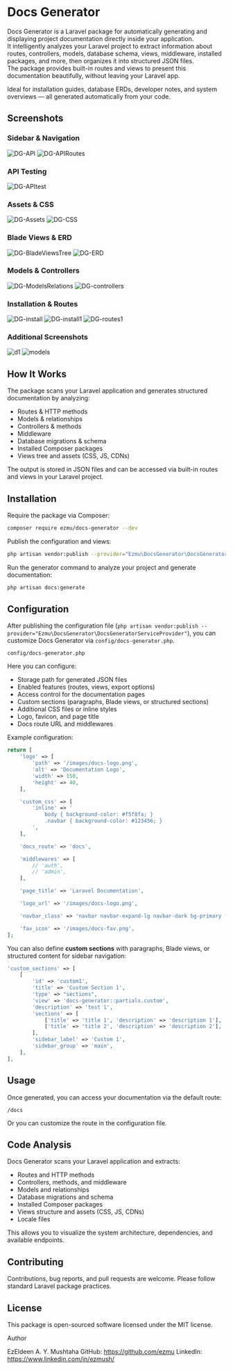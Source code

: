 # Docs Generator

Docs Generator is a Laravel package for automatically generating and displaying project documentation directly inside your application.  
It intelligently analyzes your Laravel project to extract information about routes, controllers, models, database schema, views, middleware, installed packages, and more, then organizes it into structured JSON files.  
The package provides built-in routes and views to present this documentation beautifully, without leaving your Laravel app.

Ideal for installation guides, database ERDs, developer notes, and system overviews — all generated automatically from your code.

## Screenshots

### Sidebar & Navigation
![DG-API](screenshots/DG-API.png)
![DG-APIRoutes](screenshots/DG-APIRoutes.png)

### API Testing
![DG-APItest](screenshots/DG-APItest.png)

### Assets & CSS
![DG-Assets](screenshots/DG-Assets.png)
![DG-CSS](screenshots/DG-CSS.png)

### Blade Views & ERD
![DG-BladeViewsTree](screenshots/DG-BladeViewsTree.png)
![DG-ERD](screenshots/DG-ERD.png)

### Models & Controllers
![DG-ModelsRelations](screenshots/DG-ModelsRelations.png)
![DG-controllers](screenshots/DG-controllers.png)

### Installation & Routes
![DG-install](screenshots/DG-install.png)
![DG-install1](screenshots/DG-install1.png)
![DG-routes1](screenshots/DG-routes1.png)

### Additional Screenshots
![d1](screenshots/d1.png)
![models](screenshots/models.png)

## How It Works

The package scans your Laravel application and generates structured documentation by analyzing:

- Routes & HTTP methods
- Models & relationships
- Controllers & methods
- Middleware
- Database migrations & schema
- Installed Composer packages
- Views tree and assets (CSS, JS, CDNs)

The output is stored in JSON files and can be accessed via built-in routes and views in your Laravel project.

## Installation

Require the package via Composer:

```bash
composer require ezmu/docs-generator --dev
```

Publish the configuration and views:

```bash
php artisan vendor:publish --provider="Ezmu\DocsGenerator\DocsGeneratorServiceProvider"
```

Run the generator command to analyze your project and generate documentation:

```bash
php artisan docs:generate
```



## Configuration

After publishing the configuration file (`php artisan vendor:publish --provider="Ezmu\DocsGenerator\DocsGeneratorServiceProvider"`), you can customize Docs Generator via `config/docs-generator.php`.
```
config/docs-generator.php
```
Here you can configure:

- Storage path for generated JSON files
- Enabled features (routes, views, export options)
- Access control for the documentation pages
- Custom sections (paragraphs, Blade views, or structured sections)
- Additional CSS files or inline styles
- Logo, favicon, and page title
- Docs route URL and middlewares

Example configuration:

```php
return [
    'logo' => [
        'path' => '/images/docs-logo.png',
        'alt' => 'Documentation Logo',
        'width' => 150,
        'height' => 40,
    ],

    'custom_css' => [
        'inline' => '
            body { background-color: #f5f8fa; }
            .navbar { background-color: #123456; }
        ',
    ],

    'docs_route' => 'docs',

    'middlewares' => [
        // 'auth',
        // 'admin',
    ],

    'page_title' => 'Laravel Documentation',

    'logo_url' => '/images/docs-logo.png',

    'navbar_class' => 'navbar navbar-expand-lg navbar-dark bg-primary fixed-top',

    'fav_icon' => '/images/docs-fav.png',
];
```

You can also define **custom sections** with paragraphs, Blade views, or structured content for sidebar navigation:

```php
'custom_sections' => [
    [
        'id' => 'custom1',
        'title' => 'Custom Section 1',
        'type' => "sections",
        'view' => 'docs-generator::partials.custom',
        'description' => 'test 1',
        'sections' => [
            ['title' => 'title 1', 'description' => 'description 1'],
            ['title' => 'title 2', 'description' => 'description 2'],
        ],
        'sidebar_label' => 'Custom 1',
        'sidebar_group' => 'main',
    ],
],
```


## Usage

Once generated, you can access your documentation via the default route:

```
/docs
```

Or you can customize the route in the configuration file.



## Code Analysis

Docs Generator scans your Laravel application and extracts:

- Routes and HTTP methods
- Controllers, methods, and middleware
- Models and relationships
- Database migrations and schema
- Installed Composer packages
- Views structure and assets (CSS, JS, CDNs)
- Locale files

This allows you to visualize the system architecture, dependencies, and available endpoints.

## Contributing

Contributions, bug reports, and pull requests are welcome. Please follow standard Laravel package practices.

## License

This package is open-sourced software licensed under the MIT license.
    
Author

EzEldeen A. Y. Mushtaha
GitHub: https://github.com/ezmu
LinkedIn: https://www.linkedin.com/in/ezmush/